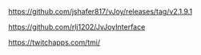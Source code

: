 https://github.com/jshafer817/vJoy/releases/tag/v2.1.9.1

https://github.com/rlj1202/JvJoyInterface

https://twitchapps.com/tmi/